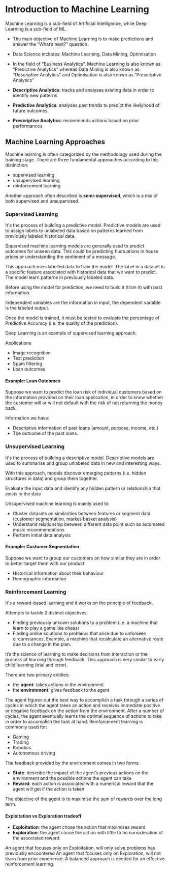 # Introduction to Machine Learning

Machine Learning is a sub-field of Artificial Intelligence, while Deep Learning is a sub-field of ML.

- The main objective of Machine Learning is to make predictions and answer the “What’s next?” question.
- Data Science includes: Machine Learning, Data Mining, Optimisation
- In the field of “Business Analytics”, Machine Learning is also known as “Predictive Analytics” whereas Data Mining is also known as “Descriptive Analytics” and Optimisation is also known as “Prescriptive Analytics”

- **Descriptive Analytics**: tracks and analyses existing data in order to identify new patterns
- **Predictive Analytics**: analyses past trends to predict the likelyhood of future outcomes
- **Prescriptive Analytics**: recommends actions based on prior performances

## Machine Learning Approaches

Machine learning is often categorized by the methodology used during the training stage. There are three fundamental approaches according to this distinction:

- supervised learning
- unsupervised learning
- reinforcement learning

Another approach often described is **semi-supervised**, which is a mix of both supervised and unsupervised.

### Supervised Learning

It's the process of building a predictive model. Predictive models are used to assign labels to unlabeled data based on patterns learned from previously labeled historical data.

Supervised machine learning models are generally used to predict outcomes for unseen data. This could be predicting fluctuations in house prices or understanding the sentiment of a message.

This approach uses labelled data to train the model. The label in a dataset is a specific feature associated with historical data that we want to predict. The model learn patterns in previously labeled data.

Before using the model for prediction, we need to build it (train it) with past information.

Independent variables are the information in input, the dependent variable is the labeled output.

Once the model is trained, it must be tested to evaluate the percentage of Predictive Accuracy (i.e. the quality of the prediction).

Deep Learning is an example of supervised learning approach.

Applications

- Image recognition
- Text prediction
- Spam filtering
- Loan outcomes

#### Example: Loan Outcomes

Suppose we want to predict the loan risk of individual customers based on the information provided on their loan application, in order to know whether the customer will or will not default with the risk of not returning the money back.

Information we have:

- Descriptive information of past loans (amount, purpose, income, etc.)
- The outcome of the past loans.

### Unsupervised Learning

It's the process of building a descriptive model. Descriptive models are used to summarise and group unlabeled data in new and interesting ways.

With this approach, models discover emerging patterns (i.e. hidden structures in data) and group them together.

Evaluate the input data and identify any hidden pattern or relationship that exists in the data

Unsupervised machine learning is mainly used to:

- Cluster datasets on similarities between features or segment data (customer segmentation, market-basket analysis)
- Understand relationship between different data point such as automated music recommendations
- Perform initial data analysis

#### Example: Customer Segmentation

Suppose we want to group our customers on how similar they are in order to better target them with our product.

- Historical information about their behaviour
- Demographic information

### Reinforcement Learning

It's a reward-based learning and it works on the principle of feedback.

Attempts to tackle 2 distinct objectives:

- Finding previously unkown solutions to a problem (i.e. a machine that learn to play a game like chess)
- Finding online solutions to problems that arise due to unforseen circumstances. Example, a machine that recalculate an alternative route due to a change in the plan.

It’s the science of learning to make decisions from interaction or the process of learning through feedback. This approach is very similar to early child learning (trial and error).

There are two primary entities:

- the **agent**: takes actions in the environment
- the **environment**: gives feedback to the agent

The agent figures out the best way to accomplish a task through a series of cycles in which the agent takes an action and receives immediate positive or negative feedback on the action from the environment. After a number of cycles, the agent eventually learns the optimal sequence of actions to take in order to accomplish the task at hand. Reinforcement learning is commonly used for:

- Gaming
- Trading
- Robotics
- Autonomous driving

The feedback provided by the environment comes in two forms:

- **State**: describe the impact of the agent’s previous actions on the environment and the possible actions the agent can take
- **Reward**: each action is associated with a numerical reward that the agent will get if the action is taken

The objective of the agent is to maximise the sum of rewards over the long term.

#### Exploitation vs Exploration tradeoff

- **Exploitation**: the agent chose the action that maximises reward
- **Exploration**: the agent chose the action with little to no consideration of the associated reward

An agent that focuses only on Exploitation, will only solve problems has previously encountered
An agent that focuses only on Exploration, will not learn from prior experience.
A balanced approach is needed for an effective reinforcement learning.
